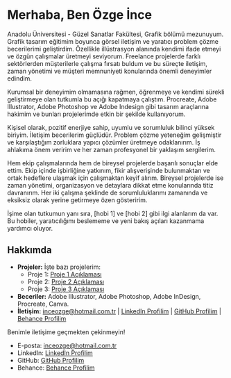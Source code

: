 # Merhaba, Ben Özge İnce

Anadolu Üniversitesi - Güzel Sanatlar Fakültesi, Grafik bölümü mezunuyum. Grafik tasarım eğitimim boyunca görsel iletişim ve yaratıcı problem çözme becerilerimi geliştirdim. Özellikle illüstrasyon alanında kendimi ifade etmeyi ve özgün çalışmalar üretmeyi seviyorum. Freelance projelerde farklı sektörlerden müşterilerle çalışma fırsatı buldum ve bu süreçte iletişim, zaman yönetimi ve müşteri memnuniyeti konularında önemli deneyimler edindim.

Kurumsal bir deneyimim olmamasına rağmen, öğrenmeye ve kendimi sürekli geliştirmeye olan tutkumla bu açığı kapatmaya çalıştım. Procreate, Adobe Illustrator, Adobe Photoshop ve Adobe Indesign gibi tasarım araçlarına hakimim ve bunları projelerimde etkin bir şekilde kullanıyorum.

Kişisel olarak, pozitif enerjiye sahip, uyumlu ve sorumluluk bilinci yüksek biriyim. İletişim becerilerim güçlüdür. Problem çözme yeteneğim gelişmiştir ve karşılaştığım zorluklara yapıcı çözümler üretmeye odaklanırım. İş ahlakıma önem veririm ve her zaman profesyonel bir yaklaşım sergilerim.

Hem ekip çalışmalarında hem de bireysel projelerde başarılı sonuçlar elde ettim. Ekip içinde işbirliğine yatkınım, fikir alışverişinde bulunmaktan ve ortak hedeflere ulaşmak için çalışmaktan keyif alırım. Bireysel projelerde ise zaman yönetimi, organizasyon ve detaylara dikkat etme konularında titiz davranırım. Her iki çalışma şeklinde de sorumluluklarımı zamanında ve eksiksiz olarak yerine getirmeye özen gösteririm.

İşime olan tutkumun yanı sıra, [hobi 1] ve [hobi 2] gibi ilgi alanlarım da var. Bu hobiler, yaratıcılığımı beslememe ve yeni bakış açıları kazanmama yardımcı oluyor.

## Hakkımda

* **Projeler:** İşte bazı projelerim:
    * Proje 1: [Proje 1 Açıklaması]([proje1-linki](https://www.behance.net/gallery/194796345/Scops-Design-Challange-Longboard-Tasarm))
    * Proje 2: [Proje 2 Açıklaması]([[proje2-linki](https://www.behance.net/gallery/194855121/NFT-Project-Munchies)])
    * Proje 3: [Proje 3 Açıklaması]([proje3-linki](https://www.behance.net/gallery/194805765/Casino-Illustration))
* **Beceriler:** Adobe Illustrator, Adobe Photoshop, Adobe InDesign, Procreate, Canva.
* **İletişim:** [inceozge@hotmail.com.tr](mailto:inceozge@hotmail.com.tr) | [LinkedIn Profilim]((https://www.linkedin.com/in/ozge-ince)) | [GitHub Profilim](https://github.com/ozgeince) | [Behance Profilim](https://www.behance.net/ozge-ince)

Benimle iletişime geçmekten çekinmeyin!

* E-posta: [inceozge@hotmail.com.tr](mailto:inceozge@hotmail.com.tr)
* LinkedIn: [LinkedIn Profilim](https://www.linkedin.com/in/ozge-ince)
* GitHub: [GitHub Profilim](https://github.com/ozgeince)
* Behance: [Behance Profilim](https://www.behance.net/ozge-ince)
